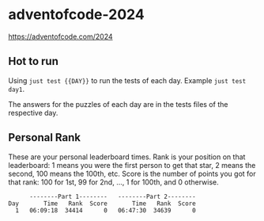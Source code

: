 # adventofcode-2024

https://adventofcode.com/2024

## Hot to run

Using `just test {{DAY}}` to run the tests of each day. Example `just test day1`.

The answers for the puzzles of each day are in the tests files of the respective day.

## Personal Rank

These are your personal leaderboard times. Rank is your position on that leaderboard: 1 means you were the first person to get that star, 2 means the second, 100 means the 100th, etc. Score is the number of points you got for that rank: 100 for 1st, 99 for 2nd, ..., 1 for 100th, and 0 otherwise.

```
      --------Part 1--------   --------Part 2--------
Day       Time   Rank  Score       Time   Rank  Score
  1   06:09:18  34414      0   06:47:30  34639      0
```
